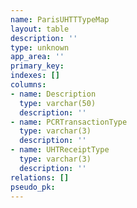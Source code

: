 ```yaml
---
name: ParisUHTTTypeMap
layout: table
description: ''
type: unknown
app_area: ''
primary_key: 
indexes: []
columns:
- name: Description
  type: varchar(50)
  description: ''
- name: PCRTransactionType
  type: varchar(3)
  description: ''
- name: UHTReceiptType
  type: varchar(3)
  description: ''
relations: []
pseudo_pk: 
---
```


